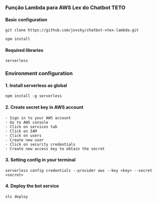 ### Função Lambda para AWS Lex do Chatbot TETO 

#### Basic configuration

```
git clone https://github.com/jovsky/chatbot-vtex-lambda.git
```
```
npm install
```
#### Required libraries
```
serverless
```
### Environment configuration
#### 1. Install serverless as global
```
npm install -g serverless
```
#### 2. Create secret key in AWS account
```
- Sign in to your AWS account 
- Go to AWS console
- Click on services tab
- Click on IAM
- Click on users
- Create new user
- Click on security credentials
- Create new access key to obtain the secret
```
#### 3. Setting config in your terminal
```
serverless config credentials --provider aws --key <key> --secret <secret>
```
#### 4. Deploy the bot service
```
sls deploy
```
